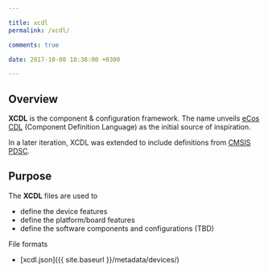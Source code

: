 ```yaml
---

title: xcdl
permalink: /xcdl/

comments: true

date: 2017-10-08 18:38:00 +0300

---
```


## Overview

**XCDL** is the component & configuration framework. The name unveils [eCos CDL](https://ecos.sourceware.org/ecos/docs-3.0/cdl-guide/reference.html) (Component Definition Language) as the initial source of inspiration.

In a later iteration, XCDL was extended to include definitions from [CMSIS PDSC](https://www.keil.com/pack/doc/CMSIS/Pack/html/packFormat.html).

## Purpose

The **XCDL** files are used to

* define the device features
* define the platform/board features
* define the software components and configurations (TBD)

File formats

* [xcdl.json]({{ site.baseurl }}/metadata/devices/)
